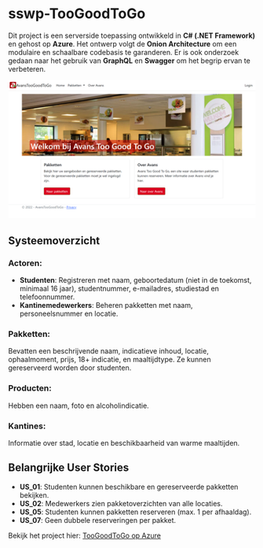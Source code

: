 # sswp-TooGoodToGo

Dit project is een serverside toepassing ontwikkeld in **C# (.NET Framework)** en gehost op **Azure**. Het ontwerp volgt de **Onion Architecture** om een modulaire en schaalbare codebasis te garanderen. Er is ook onderzoek gedaan naar het gebruik van **GraphQL** en **Swagger** om het begrip ervan te verbeteren.

![TooGoodToGo Screenshot](./sswp-tgtg.png)

## Systeemoverzicht

### Actoren:
- **Studenten**: Registreren met naam, geboortedatum (niet in de toekomst, minimaal 16 jaar), studentnummer, e-mailadres, studiestad en telefoonnummer.
- **Kantinemedewerkers**: Beheren pakketten met naam, personeelsnummer en locatie.

### Pakketten:
Bevatten een beschrijvende naam, indicatieve inhoud, locatie, ophaalmoment, prijs, 18+ indicatie, en maaltijdtype. Ze kunnen gereserveerd worden door studenten.

### Producten:
Hebben een naam, foto en alcoholindicatie.

### Kantines:
Informatie over stad, locatie en beschikbaarheid van warme maaltijden.

## Belangrijke User Stories
- **US_01**: Studenten kunnen beschikbare en gereserveerde pakketten bekijken.
- **US_02**: Medewerkers zien pakketoverzichten van alle locaties.
- **US_05**: Studenten kunnen pakketten reserveren (max. 1 per afhaaldag).
- **US_07**: Geen dubbele reserveringen per pakket.

Bekijk het project hier: [TooGoodToGo op Azure](https://avansapp.azurewebsites.net)
